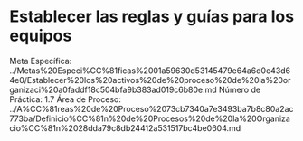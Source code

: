 # Establecer las reglas y guías para los equipos

Meta Específica: ../Metas%20Especi%CC%81ficas%2001a59630d53145479e64a6d0e43d64e0/Establecer%20los%20activos%20de%20proceso%20de%20la%20organizaci%20a0faddf18c504bfa9b383ad019c6b80e.md
Número de Práctica: 1.7
Área de Proceso: ../A%CC%81reas%20de%20Proceso%2073cb7340a7e3493ba7b8c80a2ac773ba/Definicio%CC%81n%20de%20Procesos%20de%20la%20Organizacio%CC%81n%2028dda79c8db24412a531517bc4be0604.md